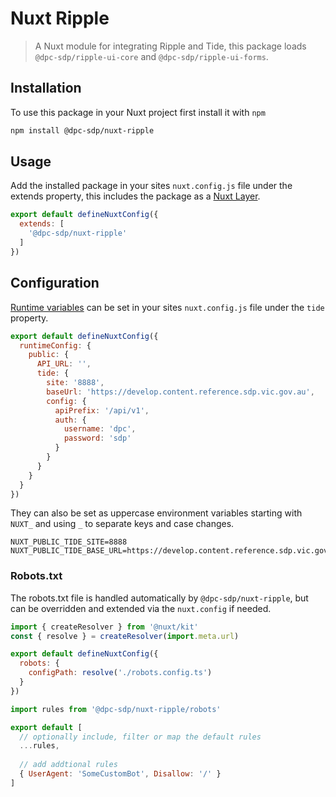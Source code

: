 # Nuxt Ripple

> A Nuxt module for integrating Ripple and Tide, this package loads `@dpc-sdp/ripple-ui-core` and `@dpc-sdp/ripple-ui-forms`.

## Installation

To use this package in your Nuxt project first install it with `npm`

```bash
npm install @dpc-sdp/nuxt-ripple
```

## Usage

Add the installed package in your sites `nuxt.config.js` file under the extends property, this includes the package as a [Nuxt Layer](https://nuxt.com/docs/getting-started/layers).

```js
export default defineNuxtConfig({
  extends: [
    '@dpc-sdp/nuxt-ripple'
  ]
})
```

## Configuration

[Runtime variables](https://nuxt.com/docs/guide/going-further/runtime-config) can be set in your sites `nuxt.config.js` file under the `tide` property. 

```js
export default defineNuxtConfig({
  runtimeConfig: {
    public: {
      API_URL: '',
      tide: {
        site: '8888',
        baseUrl: 'https://develop.content.reference.sdp.vic.gov.au',
        config: {
          apiPrefix: '/api/v1',
          auth: {
            username: 'dpc',
            password: 'sdp'
          }
        }
      }
    }
  }
})
```

They can also be set as uppercase environment variables starting with `NUXT_` and using `_` to separate keys and case changes.

```
NUXT_PUBLIC_TIDE_SITE=8888
NUXT_PUBLIC_TIDE_BASE_URL=https://develop.content.reference.sdp.vic.gov.au
```

### Robots.txt

The robots.txt file is handled automatically by `@dpc-sdp/nuxt-ripple`, but can be overridden and extended via the `nuxt.config` if needed.

```js
import { createResolver } from '@nuxt/kit'
const { resolve } = createResolver(import.meta.url)

export default defineNuxtConfig({
  robots: {
    configPath: resolve('./robots.config.ts')
  }
})
```

```js
import rules from '@dpc-sdp/nuxt-ripple/robots'

export default [
  // optionally include, filter or map the default rules
  ...rules,
  
  // add addtional rules
  { UserAgent: 'SomeCustomBot', Disallow: '/' }
]
```
